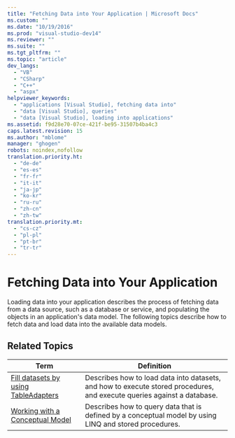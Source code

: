 ```yaml
---
title: "Fetching Data into Your Application | Microsoft Docs"
ms.custom: ""
ms.date: "10/19/2016"
ms.prod: "visual-studio-dev14"
ms.reviewer: ""
ms.suite: ""
ms.tgt_pltfrm: ""
ms.topic: "article"
dev_langs: 
  - "VB"
  - "CSharp"
  - "C++"
  - "aspx"
helpviewer_keywords: 
  - "applications [Visual Studio], fetching data into"
  - "data [Visual Studio], queries"
  - "data [Visual Studio], loading into applications"
ms.assetid: f9d28e70-07ce-421f-be95-31507b4ba4c3
caps.latest.revision: 15
ms.author: "mblome"
manager: "ghogen"
robots: noindex,nofollow
translation.priority.ht: 
  - "de-de"
  - "es-es"
  - "fr-fr"
  - "it-it"
  - "ja-jp"
  - "ko-kr"
  - "ru-ru"
  - "zh-cn"
  - "zh-tw"
translation.priority.mt: 
  - "cs-cz"
  - "pl-pl"
  - "pt-br"
  - "tr-tr"
---
```

# Fetching Data into Your Application
Loading data into your application describes the process of fetching data from a data source, such as a database or service, and populating the objects in an application's data model. The following topics describe how to fetch data and load data into the available data models.  
  
## Related Topics  
  
|Term|Definition|  
|----------|----------------|  
|[Fill datasets by using TableAdapters](../data-tools/fill-datasets-by-using-tableadapters.md)|Describes how to load data into datasets, and how to execute stored procedures, and execute queries against a database.|  
|[Working with a Conceptual Model](../data-tools/working-with-a-conceptual-model--wcf-data-services-.md)|Describes how to query data that is defined by a conceptual model by using LINQ and stored procedures.|